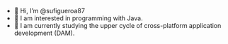 - 👋 Hi, I’m @sufigueroa87
- 👀 I am interested in programming with Java.
- 🌱 I am currently studying the upper cycle of cross-platform application development (DAM).

<!---
sufigueroa87/sufigueroa87 is a ✨ special ✨ repository because its `README.md` (this file) appears on your GitHub profile.
You can click the Preview link to take a look at your changes.
--->
